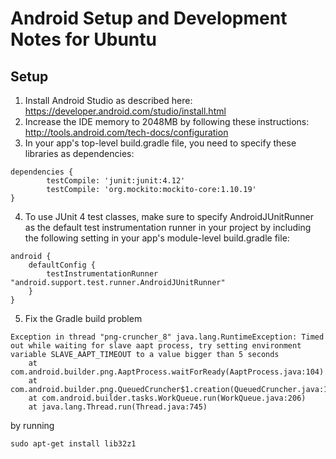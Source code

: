 # Android Setup and Development Notes for Ubuntu

## Setup

1. Install Android Studio as described here: https://developer.android.com/studio/install.html
2. Increase the IDE memory to 2048MB by following these instructions: http://tools.android.com/tech-docs/configuration
3. In your app's top-level build.gradle file, you need to specify these libraries as dependencies:
```
dependencies {
        testCompile: 'junit:junit:4.12'
        testCompile: 'org.mockito:mockito-core:1.10.19'
}
```
4. To use JUnit 4 test classes, make sure to specify AndroidJUnitRunner as the default test instrumentation runner in your project by including the following setting in your app's module-level build.gradle file:
```
android {
    defaultConfig {
        testInstrumentationRunner "android.support.test.runner.AndroidJUnitRunner"
    }
}
```
5. Fix the Gradle build problem 
```
Exception in thread "png-cruncher_8" java.lang.RuntimeException: Timed out while waiting for slave aapt process, try setting environment variable SLAVE_AAPT_TIMEOUT to a value bigger than 5 seconds
    at com.android.builder.png.AaptProcess.waitForReady(AaptProcess.java:104)
    at com.android.builder.png.QueuedCruncher$1.creation(QueuedCruncher.java:107)
    at com.android.builder.tasks.WorkQueue.run(WorkQueue.java:206)
    at java.lang.Thread.run(Thread.java:745)
```
by running
```
sudo apt-get install lib32z1
```



